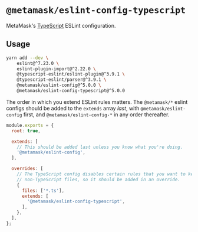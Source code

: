 # `@metamask/eslint-config-typescript`

MetaMask's [TypeScript](https://www.typescriptlang.org) ESLint configuration.

## Usage

```bash
yarn add --dev \
    eslint@^7.23.0 \
    eslint-plugin-import@^2.22.0 \
    @typescript-eslint/eslint-plugin@^3.9.1 \
    @typescript-eslint/parser@^3.9.1 \
    @metamask/eslint-config@^5.0.0 \
    @metamask/eslint-config-typescript@^5.0.0
```

The order in which you extend ESLint rules matters.
The `@metamask/*` eslint configs should be added to the `extends` array _last_,
with `@metamask/eslint-config` first, and `@metamask/eslint-config-*` in any
order thereafter.

```js
module.exports = {
  root: true,

  extends: [
    // This should be added last unless you know what you're doing.
    '@metamask/eslint-config',
  ],

  overrides: [
    // The TypeScript config disables certain rules that you want to keep for
    // non-TypeScript files, so it should be added in an override.
    {
      files: ['*.ts'],
      extends: [
        '@metamask/eslint-config-typescript',
      ],
    },
  ],
};
```
